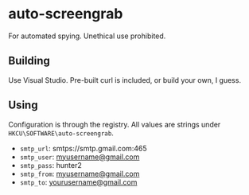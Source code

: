# auto-screengrab

For automated spying. Unethical use prohibited.

## Building

Use Visual Studio. Pre-built curl is included, or build your own, I guess.

## Using

Configuration is through the registry. All values are strings under `HKCU\SOFTWARE\auto-screengrab`.

* `smtp_url`: smtps://smtp.gmail.com:465
* `smtp_user`: myusername@gmail.com
* `smtp_pass`: hunter2
* `smtp_from`: myusername@gmail.com
* `smtp_to`: yourusername@gmail.com
